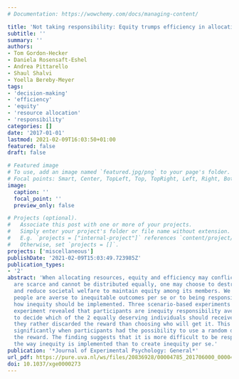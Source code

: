 ```yaml
---
# Documentation: https://wowchemy.com/docs/managing-content/

title: 'Not taking responsibility: Equity trumps efficiency in allocation decisions'
subtitle: ''
summary: ''
authors:
- Tom Gordon-Hecker
- Daniela Rosensaft-Eshel
- Andrea Pittarello
- Shaul Shalvi
- Yoella Bereby-Meyer
tags:
- 'decision-making'
- 'efficiency'
- 'equity'
- 'resource allocation'
- 'responsibility'
categories: []
date: '2017-01-01'
lastmod: 2021-02-09T16:03:50+01:00
featured: false
draft: false

# Featured image
# To use, add an image named `featured.jpg/png` to your page's folder.
# Focal points: Smart, Center, TopLeft, Top, TopRight, Left, Right, BottomLeft, Bottom, BottomRight.
image:
  caption: ''
  focal_point: ''
  preview_only: false

# Projects (optional).
#   Associate this post with one or more of your projects.
#   Simply enter your project's folder or file name without extension.
#   E.g. `projects = ["internal-project"]` references `content/project/deep-learning/index.md`.
#   Otherwise, set `projects = []`.
projects: ['miscellaneous']
publishDate: '2021-02-09T15:03:49.723985Z'
publication_types:
- '2'
abstract: 'When allocating resources, equity and efficiency may conflict. When resources
  are scarce and cannot be distributed equally, one may choose to destroy resources
  and reduce societal welfare to maintain equity among its members. We examined whether
  people are averse to inequitable outcomes per se or to being responsible for deciding
  how inequity should be implemented. Three scenario-based experiments and one incentivized
  experiment revealed that participants are inequity responsibility averse: when asked
  to decide which of the 2 equally deserving individuals should receive a reward,
  they rather discarded the reward than choosing who will get it. This tendency diminished
  significantly when participants had the possibility to use a random device to allocate
  the reward. The finding suggests that it is more difficult to be responsible for
  the way inequity is implemented than to create inequity per se.'
publication: '*Journal of Experimental Psychology: General*'
url_pdf: https://pure.uva.nl/ws/files/20836928/00004785_201706000_00004.pdf
doi: 10.1037/xge0000273
---
```

